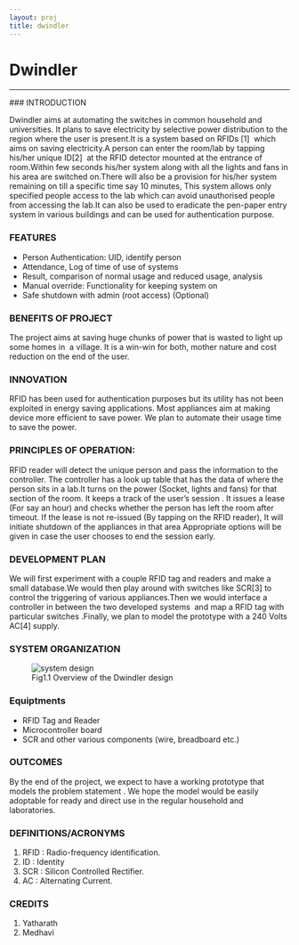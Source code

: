 ```yaml
---
layout: proj
title: dwindler
---
```


# Dwindler

<hr>
### INTRODUCTION

Dwindler aims at automating the switches in common household and universities. It plans to save electricity by selective power distribution to the region where the user is present.It is a system based on RFIDs [1]  which aims on saving electricity.A person can enter the room/lab by tapping his/her unique ID[2]  at the RFID detector mounted at the entrance of room.Within few seconds his/her system along with all the lights and fans in his area are switched on.There will also be a provision for his/her system remaining on till a specific time say 10 minutes, This system allows only specified people access to the lab which can avoid unauthorised people from accessing the lab.It can also be used to eradicate the pen-paper entry system in various buildings and can be used for authentication purpose.

### FEATURES
* Person Authentication: UID, identify person
* Attendance, Log of time of use of systems
* Result, comparison of normal usage and reduced usage, analysis
* Manual override: Functionality for keeping system on
* Safe shutdown with admin (root access) (Optional)

### BENEFITS OF PROJECT

The project aims at saving huge chunks of power that is wasted to light up some homes in  a village. It is a win-win for both, mother nature and cost reduction on the end of the user.

### INNOVATION

RFID has been used for authentication purposes but its utility has not been exploited in energy saving applications. Most appliances aim at making device more efficient to save power. We plan to automate their usage time to save the power.

### PRINCIPLES OF OPERATION:

RFID reader will detect the unique person and pass the information to the controller. The controller has a look up table that has the data of where the person sits in a lab.It turns on the power (Socket, lights and fans) for that section of the room. It keeps a track of the user’s session . It issues a lease (For say an hour) and checks whether the person has left the room after timeout. If the lease is not re-issued (By tapping on the RFID reader), It will initiate shutdown of the appliances in that area Appropriate options will be given in case the user chooses to end the session early.

### DEVELOPMENT PLAN

We will first experiment with a couple RFID tag and readers and make a small database.We would then play around with switches like SCR[3] to control the triggering of various appliances.Then we would interface a controller in between the two developed systems  and map a RFID tag with particular switches .Finally, we plan to model the prototype with a 240 Volts AC[4] supply.

### SYSTEM ORGANIZATION

<figure>
<img  src="{{ site.url }}/assets/images/projects/paper/system-design/dwindler.png" alt="system design">
<figcaption>Fig1.1 Overview of the Dwindler design</figcaption>
</figure>

### Equiptments

*   RFID Tag and Reader
*   Microcontroller board
*   SCR and other various components (wire, breadboard etc.)

### OUTCOMES

By the end of the project, we expect to have a working prototype that models the problem statement . We hope the model would be easily adoptable for ready and direct use in the regular household and laboratories.

### DEFINITIONS/ACRONYMS

1. RFID : Radio-frequency identification.
2. ID : Identity
3. SCR : Silicon Controlled Rectifier.
4. AC : Alternating Current.

### CREDITS
1. Yatharath
2. Medhavi